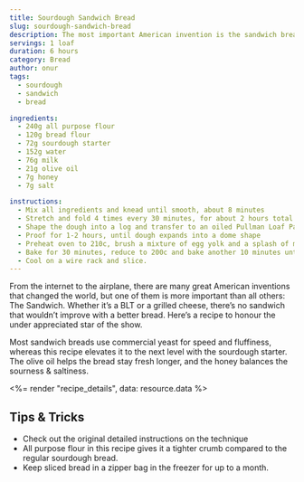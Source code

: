```yaml
---
title: Sourdough Sandwich Bread
slug: sourdough-sandwich-bread
description: The most important American invention is the sandwich bread.
servings: 1 loaf
duration: 6 hours
category: Bread
author: onur
tags:
  - sourdough
  - sandwich
  - bread

ingredients:
  - 240g all purpose flour
  - 120g bread flour
  - 72g sourdough starter
  - 152g water
  - 76g milk
  - 21g olive oil
  - 7g honey
  - 7g salt

instructions:
  - Mix all ingredients and knead until smooth, about 8 minutes
  - Stretch and fold 4 times every 30 minutes, for about 2 hours total
  - Shape the dough into a log and transfer to an oiled Pullman Loaf Pan
  - Proof for 1-2 hours, until dough expands into a dome shape
  - Preheat oven to 210c, brush a mixture of egg yolk and a splash of milk on top of the dough
  - Bake for 30 minutes, reduce to 200c and bake another 10 minutes until golden brown
  - Cool on a wire rack and slice.
---
```


From the internet to the airplane, there are many great American inventions that changed the world, but one of them is more important than all others: The Sandwich. Whether it’s a BLT or a grilled cheese, there’s no sandwich that wouldn’t improve with a better bread. Here’s a recipe to honour the under appreciated star of the show.

Most sandwich breads use commercial yeast for speed and fluffiness, whereas this recipe elevates it to the next level with the sourdough starter. The olive oil helps the bread stay fresh longer, and the honey balances the sourness & saltiness.

<%= render "recipe_details", data: resource.data %>

## Tips & Tricks

- Check out the original detailed instructions on the technique
- All purpose flour in this recipe gives it a tighter crumb compared to the regular sourdough bread.
- Keep sliced bread in a zipper bag in the freezer for up to a month.
